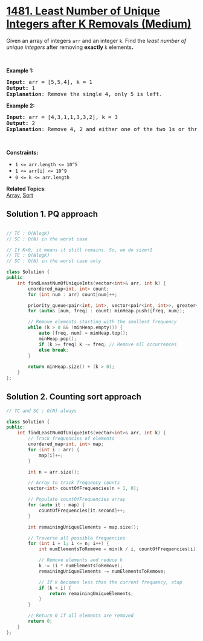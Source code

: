 # [1481. Least Number of Unique Integers after K Removals (Medium)](https://leetcode.com/problems/least-number-of-unique-integers-after-k-removals/)

<p>Given an array of integers&nbsp;<code>arr</code>&nbsp;and an integer <code>k</code>.&nbsp;Find the <em>least number of unique integers</em>&nbsp;after removing <strong>exactly</strong> <code>k</code> elements<b>.</b></p>

<ol>
</ol>

<p>&nbsp;</p>
<p><strong>Example 1:</strong></p>

<pre><strong>Input: </strong>arr = [5,5,4], k = 1
<strong>Output: </strong>1
<strong>Explanation</strong>: Remove the single 4, only 5 is left.
</pre>
<strong>Example 2:</strong>

<pre><strong>Input: </strong>arr = [4,3,1,1,3,3,2], k = 3
<strong>Output: </strong>2
<strong>Explanation</strong>: Remove 4, 2 and either one of the two 1s or three 3s. 1 and 3 will be left.</pre>

<p>&nbsp;</p>
<p><strong>Constraints:</strong></p>

<ul>
	<li><code>1 &lt;= arr.length&nbsp;&lt;= 10^5</code></li>
	<li><code>1 &lt;= arr[i] &lt;= 10^9</code></li>
	<li><code>0 &lt;= k&nbsp;&lt;= arr.length</code></li>
</ul>

**Related Topics**:  
[Array](https://leetcode.com/tag/array/), [Sort](https://leetcode.com/tag/sort/)

## Solution 1. PQ approach

```cpp

// TC : O(NlogK)
// SC : O(N) in the worst case

// If K>0, it means it still remains. So, we do size+1
// TC : O(NlogK)
// SC : O(N) in the worst case only

class Solution {
public:
    int findLeastNumOfUniqueInts(vector<int>& arr, int k) {
        unordered_map<int, int> count;
        for (int num : arr) count[num]++;

        priority_queue<pair<int, int>, vector<pair<int, int>>, greater<>> minHeap;
        for (auto& [num, freq] : count) minHeap.push({freq, num});

        // Remove elements starting with the smallest frequency
        while (k > 0 && !minHeap.empty()) {
            auto [freq, num] = minHeap.top();
            minHeap.pop();
            if (k >= freq) k -= freq; // Remove all occurrences
            else break;
        }
        
        return minHeap.size() + (k > 0);
    }
};

```


## Solution 2. Counting sort approach

```cpp
// TC and SC : O(N) always

class Solution {
public:
    int findLeastNumOfUniqueInts(vector<int>& arr, int k) {
        // Track frequencies of elements
        unordered_map<int, int> map;
        for (int i : arr) {
            map[i]++;
        }

        int n = arr.size();

        // Array to track frequency counts
        vector<int> countOfFrequencies(n + 1, 0);

        // Populate countOfFrequencies array
        for (auto it : map) {
            countOfFrequencies[it.second]++;
        }

        int remainingUniqueElements = map.size();

        // Traverse all possible frequencies
        for (int i = 1; i <= n; i++) {
            int numElementsToRemove = min(k / i, countOfFrequencies[i]);

            // Remove elements and reduce k
            k -= (i * numElementsToRemove);
            remainingUniqueElements -= numElementsToRemove;

            // If k becomes less than the current frequency, stop
            if (k < i) {
                return remainingUniqueElements;
            }
        }

        // Return 0 if all elements are removed
        return 0;
    }
};


```
